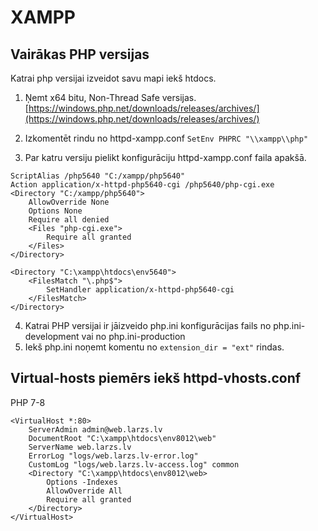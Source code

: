# XAMPP

## Vairākas PHP versijas  

Katrai php versijai izveidot savu mapi iekš htdocs.

1. Ņemt x64 bitu, Non-Thread Safe versijas. [https://windows.php.net/downloads/releases/archives/](https://windows.php.net/downloads/releases/archives/) 

2. Izkomentēt rindu no httpd-xampp.conf
`SetEnv PHPRC "\\xampp\\php"`

3. Par katru versiju pielikt konfigurāciju httpd-xampp.conf faila apakšā.

```
ScriptAlias /php5640 "C:/xampp/php5640"
Action application/x-httpd-php5640-cgi /php5640/php-cgi.exe
<Directory "C:/xampp/php5640">
    AllowOverride None
    Options None
    Require all denied
    <Files "php-cgi.exe">
        Require all granted
    </Files>
</Directory>

<Directory "C:\xampp\htdocs\env5640">
    <FilesMatch "\.php$">
        SetHandler application/x-httpd-php5640-cgi
    </FilesMatch>
</Directory>
```

4. Katrai PHP versijai ir jāizveido php.ini konfigurācijas fails no php.ini-development vai no php.ini-production
5. Iekš php.ini noņemt komentu no `extension_dir = "ext"` rindas.

## Virtual-hosts piemērs iekš httpd-vhosts.conf

PHP 7-8
```
<VirtualHost *:80>
    ServerAdmin admin@web.larzs.lv
    DocumentRoot "C:\xampp\htdocs\env8012\web"
    ServerName web.larzs.lv
    ErrorLog "logs/web.larzs.lv-error.log"
    CustomLog "logs/web.larzs.lv-access.log" common
    <Directory "C:\xampp\htdocs\env8012\web>
        Options -Indexes
        AllowOverride All
        Require all granted
    </Directory>
</VirtualHost>
```
